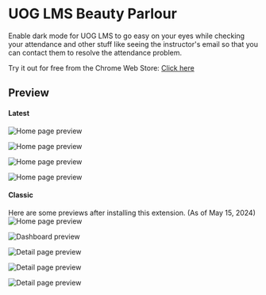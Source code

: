 # UOG LMS Beauty Parlour

Enable dark mode for UOG LMS to go easy on your eyes while checking your attendance and other stuff like seeing the instructor's email so that you can contact them to resolve the attendance problem.

Try it out for free from the Chrome Web Store: [Click here](https://chromewebstore.google.com/detail/uog-lms-beauty-parlour/heigejlnmahflfjljmcmepehpdnlohcg)

## Preview

#### Latest

![Home page preview](https://lh3.googleusercontent.com/vNZldmLIt082vw1GXHZGVTwn0HMCEzfkJgPly-kw8nNpZnJElk5sFkcLxiS-kreqp44PCP7pEedJOMfDwJ7TdeDe=w1280-h800)

![Home page preview](https://lh3.googleusercontent.com/vGSDu6k6o6JGJD5NsEk9QQcwHlyipknbvUGW9q7xpX1ef2cRW1q3cnk5I-YJOcomn25GpJXdeyj4FwL58lamAasTZTM=w1280-h800)

![Home page preview](https://lh3.googleusercontent.com/yde-hlHa8YRN-CTto-12NV9Czc09XhcCy79iL41ld5ha4EqWTMyBowlE6F2vp90dXla1ZFPBbw0m5FCacP2ilf0OLw=w1280-h800)

![Home page preview](https://lh3.googleusercontent.com/oesHHvKyDAs9WFymRMLD6cvD3lrJIEM6TS2-9Ib1cHyBmd9FSwbxlIqI5OOj1OqMLnISUksaUbzJcAtLU9bwrB8e=w1280-h800)

#### Classic

Here are some previews after installing this extension. (As of May 15, 2024)
![Home page preview](https://lh3.googleusercontent.com/cZwQbwU6ve8umruFRe2WeAV8gz6DWHVKrq-KZsZnF2TR4PG-PApYLv-ibl4rGsAoXghq5NADD4DzWmD2UnX1hEJk=s1280-w1280-h800)

![Dashboard preview](https://lh3.googleusercontent.com/h9naZ-qVHjBkrU6z_S_erDYnW-JU7ATwS8qzNJjH5EHAth_jmIc7JfDnIksg9BlYWI8Of8dN6YMNwRn2hL7cqbD1=s1280-w1280-h800)

![Detail page preview](https://lh3.googleusercontent.com/_g8d6IqFpTA53zuzC1SBqv-mAqwX_g3eMox_cqDf3eQeOPRzGOF3tz3KZkj3zdVRYvzQrvJRJRkOXwkKT55JZi7XQw=s1280-w1280-h800)

![Detail page preview](https://media.licdn.com/dms/image/D4D22AQFAUgHvHW58sg/feedshare-shrink_1280/0/1718865049123?e=1721865600&v=beta&t=ZLneQfKaACC2jdnXQ3xyP-ptGAp3NFTCmYoTjl_IcRU)

![Detail page preview](https://media.licdn.com/dms/image/D4D22AQF8gRihLf7Lug/feedshare-shrink_1280/0/1718865049146?e=1721865600&v=beta&t=DYJqG3qayOjZkNuVdK6ZPJ-j5LUz-gae1hEuWX9GIEw)
